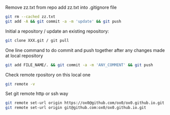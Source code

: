 Remove zz.txt from repo
add zz.txt into .gitignore file
```bash
git rm --cached zz.txt
git add -A && git commit -a -m 'update' && git push
```

Initial a repository / update an existing repository:
```bash
git clone XXX.git / git pull
```

One line command to do commit and push together after any changes made at local repository
```bash
git add FILE_NAME/. && git commit -a -m 'ANY_COMMENT' && git push
```

Check remote rpository on this local one
```bash
git remote -v
```

Set git remote http or ssh way
```bash
git remote set-url origin https://ox0@github.com/ox0/ox0.github.io.git
git remote set-url origin git@github.com:ox0/ox0.github.io.git
```

